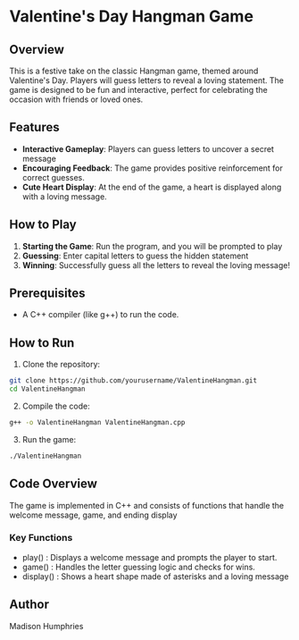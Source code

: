 # Valentine's Day Hangman Game

## Overview
This is a festive take on the classic Hangman game, themed around Valentine's Day. Players will guess letters to reveal a loving statement. The game is designed to be fun and interactive, perfect for celebrating the occasion with friends or loved ones.

## Features
- **Interactive Gameplay**: Players can guess letters to uncover a secret message
- **Encouraging Feedback**: The game provides positive reinforcement for correct guesses.
- **Cute Heart Display**: At the end of the game, a heart is displayed along with a loving message.

## How to Play
1. **Starting the Game**: Run the program, and you will be prompted to play
2. **Guessing**: Enter capital letters to guess the hidden statement
3. **Winning**: Successfully guess all the letters to reveal the loving message!

## Prerequisites
- A C++ compiler (like g++) to run the code.

## How to Run
1. Clone the repository:
```bash
git clone https://github.com/yourusername/ValentineHangman.git
cd ValentineHangman
```
2. Compile the code:
```bash
g++ -o ValentineHangman ValentineHangman.cpp
```
3. Run the game:
```bash
./ValentineHangman
```

## Code Overview
The game is implemented in C++ and consists of functions that handle the welcome message, game, and ending display

### Key Functions
- play() : Displays a welcome message and prompts the player to start.
- game() : Handles the letter guessing logic and checks for wins.
- display() : Shows a heart shape made of asterisks and a loving message

## Author
Madison Humphries
